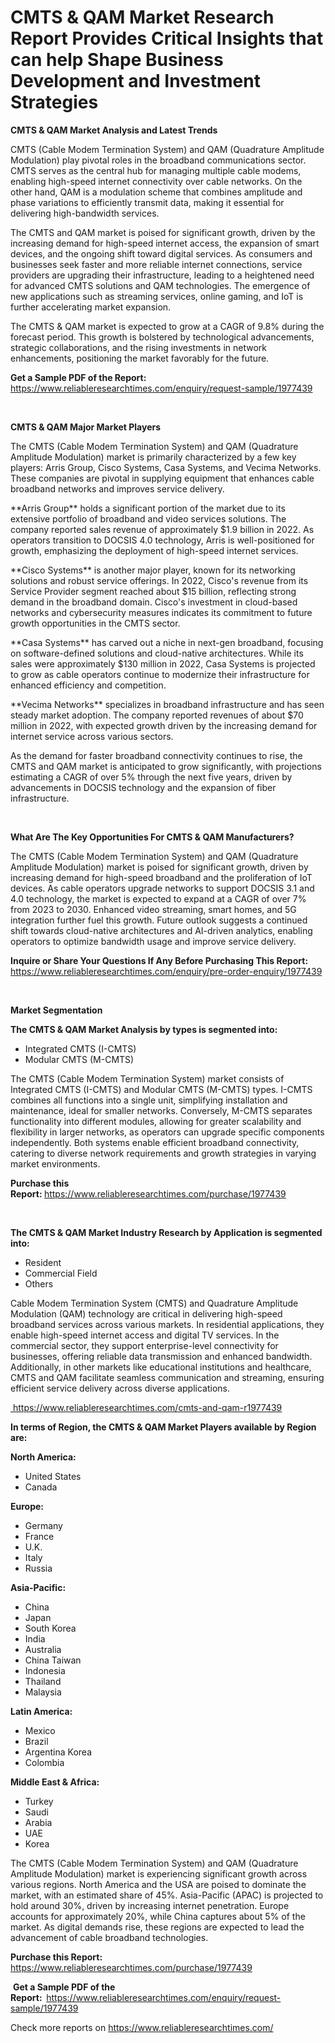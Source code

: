 <p><h1>CMTS & QAM Market Research Report Provides Critical Insights that can help Shape Business Development and Investment Strategies</h1></p><p><strong>CMTS & QAM Market Analysis and Latest Trends</strong></p>
<p><p>CMTS (Cable Modem Termination System) and QAM (Quadrature Amplitude Modulation) play pivotal roles in the broadband communications sector. CMTS serves as the central hub for managing multiple cable modems, enabling high-speed internet connectivity over cable networks. On the other hand, QAM is a modulation scheme that combines amplitude and phase variations to efficiently transmit data, making it essential for delivering high-bandwidth services.</p><p>The CMTS and QAM market is poised for significant growth, driven by the increasing demand for high-speed internet access, the expansion of smart devices, and the ongoing shift toward digital services. As consumers and businesses seek faster and more reliable internet connections, service providers are upgrading their infrastructure, leading to a heightened need for advanced CMTS solutions and QAM technologies. The emergence of new applications such as streaming services, online gaming, and IoT is further accelerating market expansion.</p><p>The CMTS & QAM market is expected to grow at a CAGR of 9.8% during the forecast period. This growth is bolstered by technological advancements, strategic collaborations, and the rising investments in network enhancements, positioning the market favorably for the future.</p></p>
<p><strong>Get a Sample PDF of the Report:&nbsp;</strong> <a href="https://www.reliableresearchtimes.com/enquiry/request-sample/1977439?utm_campaign=3361&utm_medium=2&utm_source=Github&utm_content=ia&utm_term=08042025&utm_id=cmts-qam">https://www.reliableresearchtimes.com/enquiry/request-sample/1977439</a></p>
<p>&nbsp;</p>
<p><strong>CMTS & QAM Major Market Players</strong></p>
<p><p>The CMTS (Cable Modem Termination System) and QAM (Quadrature Amplitude Modulation) market is primarily characterized by a few key players: Arris Group, Cisco Systems, Casa Systems, and Vecima Networks. These companies are pivotal in supplying equipment that enhances cable broadband networks and improves service delivery.</p><p>**Arris Group** holds a significant portion of the market due to its extensive portfolio of broadband and video services solutions. The company reported sales revenue of approximately $1.9 billion in 2022. As operators transition to DOCSIS 4.0 technology, Arris is well-positioned for growth, emphasizing the deployment of high-speed internet services.</p><p>**Cisco Systems** is another major player, known for its networking solutions and robust service offerings. In 2022, Cisco's revenue from its Service Provider segment reached about $15 billion, reflecting strong demand in the broadband domain. Cisco's investment in cloud-based networks and cybersecurity measures indicates its commitment to future growth opportunities in the CMTS sector.</p><p>**Casa Systems** has carved out a niche in next-gen broadband, focusing on software-defined solutions and cloud-native architectures. While its sales were approximately $130 million in 2022, Casa Systems is projected to grow as cable operators continue to modernize their infrastructure for enhanced efficiency and competition.</p><p>**Vecima Networks** specializes in broadband infrastructure and has seen steady market adoption. The company reported revenues of about $70 million in 2022, with expected growth driven by the increasing demand for internet service across various sectors.</p><p>As the demand for faster broadband connectivity continues to rise, the CMTS and QAM market is anticipated to grow significantly, with projections estimating a CAGR of over 5% through the next five years, driven by advancements in DOCSIS technology and the expansion of fiber infrastructure.</p></p>
<p>&nbsp;</p>
<p><strong>What Are The Key Opportunities For CMTS & QAM Manufacturers?</strong></p>
<p><p>The CMTS (Cable Modem Termination System) and QAM (Quadrature Amplitude Modulation) market is poised for significant growth, driven by increasing demand for high-speed broadband and the proliferation of IoT devices. As cable operators upgrade networks to support DOCSIS 3.1 and 4.0 technology, the market is expected to expand at a CAGR of over 7% from 2023 to 2030. Enhanced video streaming, smart homes, and 5G integration further fuel this growth. Future outlook suggests a continued shift towards cloud-native architectures and AI-driven analytics, enabling operators to optimize bandwidth usage and improve service delivery.</p></p>
<p><strong>Inquire or Share Your Questions If Any Before Purchasing This Report:</strong> <a href="https://www.reliableresearchtimes.com/enquiry/pre-order-enquiry/1977439?utm_campaign=3361&utm_medium=2&utm_source=Github&utm_content=ia&utm_term=08042025&utm_id=cmts-qam">https://www.reliableresearchtimes.com/enquiry/pre-order-enquiry/1977439</a></p>
<p>&nbsp;</p>
<p><strong>Market Segmentation</strong></p>
<p><strong>The CMTS & QAM Market Analysis by types is segmented into:</strong></p>
<p><ul><li>Integrated CMTS (I-CMTS)</li><li>Modular CMTS (M-CMTS)</li></ul></p>
<p><p>The CMTS (Cable Modem Termination System) market consists of Integrated CMTS (I-CMTS) and Modular CMTS (M-CMTS) types. I-CMTS combines all functions into a single unit, simplifying installation and maintenance, ideal for smaller networks. Conversely, M-CMTS separates functionality into different modules, allowing for greater scalability and flexibility in larger networks, as operators can upgrade specific components independently. Both systems enable efficient broadband connectivity, catering to diverse network requirements and growth strategies in varying market environments.</p></p>
<p><strong>Purchase this Report:&nbsp;</strong><a href="https://www.reliableresearchtimes.com/purchase/1977439?utm_campaign=3361&utm_medium=2&utm_source=Github&utm_content=ia&utm_term=08042025&utm_id=cmts-qam">https://www.reliableresearchtimes.com/purchase/1977439</a></p>
<p>&nbsp;</p>
<p><strong>The CMTS & QAM Market Industry Research by Application is segmented into:</strong></p>
<p><ul><li>Resident</li><li>Commercial Field</li><li>Others</li></ul></p>
<p><p>Cable Modem Termination System (CMTS) and Quadrature Amplitude Modulation (QAM) technology are critical in delivering high-speed broadband services across various markets. In residential applications, they enable high-speed internet access and digital TV services. In the commercial sector, they support enterprise-level connectivity for businesses, offering reliable data transmission and enhanced bandwidth. Additionally, in other markets like educational institutions and healthcare, CMTS and QAM facilitate seamless communication and streaming, ensuring efficient service delivery across diverse applications.</p></p>
<p><a href="https://www.reliableresearchtimes.com/cmts-and-qam-r1977439?utm_campaign=3361&utm_medium=2&utm_source=Github&utm_content=ia&utm_term=08042025&utm_id=cmts-qam">&nbsp;https://www.reliableresearchtimes.com/cmts-and-qam-r1977439</a></p>
<p><strong>In terms of Region, the CMTS & QAM Market Players available by Region are:</strong></p>
<p>
    <p> <strong> North America: </strong>
        <ul>
            <li>United States</li>
            <li>Canada</li>
        </ul>
        </p> 
    <p> <strong> Europe: </strong>
        <ul>
            <li>Germany</li>
            <li>France</li>
            <li>U.K.</li>
            <li>Italy</li>
            <li>Russia</li>
        </ul>
        </p> 
    <p> <strong> Asia-Pacific: </strong>
        <ul>
            <li>China</li>
            <li>Japan</li>
            <li>South Korea</li>
            <li>India</li>
            <li>Australia</li>
            <li>China Taiwan</li>
            <li>Indonesia</li>
            <li>Thailand</li>
            <li>Malaysia</li>
        </ul>
        </p> 
    <p> <strong> Latin America: </strong>
        <ul>
            <li>Mexico</li>
            <li>Brazil</li>
            <li>Argentina Korea</li>
            <li>Colombia</li>
        </ul>
        </p> 
    <p> <strong> Middle East & Africa: </strong>
        <ul>
            <li>Turkey</li>
            <li>Saudi</li>
            <li>Arabia</li>
            <li>UAE</li>
            <li>Korea</li>
        </ul>
    </p>
    </p>
<p><p>The CMTS (Cable Modem Termination System) and QAM (Quadrature Amplitude Modulation) market is experiencing significant growth across various regions. North America and the USA are poised to dominate the market, with an estimated share of 45%. Asia-Pacific (APAC) is projected to hold around 30%, driven by increasing internet penetration. Europe accounts for approximately 20%, while China captures about 5% of the market. As digital demands rise, these regions are expected to lead the advancement of cable broadband technologies.</p></p>
<p><strong>Purchase this Report: </strong><a href="https://www.reliableresearchtimes.com/purchase/1977439?utm_campaign=3361&utm_medium=2&utm_source=Github&utm_content=ia&utm_term=08042025&utm_id=cmts-qam">https://www.reliableresearchtimes.com/purchase/1977439</a></p>
<p>&nbsp;<strong>Get a Sample PDF of the Report:&nbsp;&nbsp;</strong><a href="https://www.reliableresearchtimes.com/enquiry/request-sample/1977439?utm_campaign=3361&utm_medium=2&utm_source=Github&utm_content=ia&utm_term=08042025&utm_id=cmts-qam">https://www.reliableresearchtimes.com/enquiry/request-sample/1977439</a></p>
<p><strong></strong></p>
<p>Check more reports on <a href="https://www.reliableresearchtimes.com/?utm_campaign=3361&utm_medium=2&utm_source=Github&utm_content=ia&utm_term=08042025&utm_id=cmts-qam">https://www.reliableresearchtimes.com/</a></p>